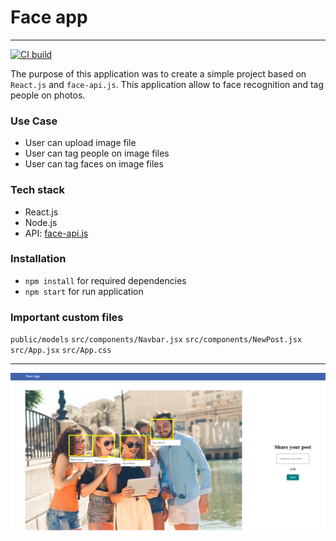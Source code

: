 # Face app
----
[![CI build](https://github.com/a-dubaj/FaceDetection/actions/workflows/node.js.yml/badge.svg?branch=master)](https://github.com/a-dubaj/FaceDetection/actions/workflows/node.js.yml)

The purpose of this application was to create a simple project based on `React.js` and `face-api.js`. This application allow to face recognition and tag people on photos.

### Use Case
- User can upload image file
- User can tag people on image files
- User can tag faces on image files

### Tech stack
- React.js
- Node.js
- API: [face-api.js](https://justadudewhohacks.github.io/face-api.js/docs/globals.html)

### Installation
- `npm install` for required dependencies
- `npm start` for run application


### Important custom files

`public/models` 
`src/components/Navbar.jsx`
`src/components/NewPost.jsx`
`src/App.jsx`
`src/App.css`

----
![image](./assets/app_screen.png)